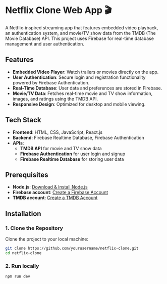 # Netflix Clone Web App 🎬

A Netflix-inspired streaming app that features embedded video playback, an authentication system, and movie/TV show data from the TMDB (The Movie Database) API. This project uses Firebase for real-time database management and user authentication.

## Features

- **Embedded Video Player**: Watch trailers or movies directly on the app.
- **User Authentication**: Secure login and registration functionality powered by Firebase Authentication.
- **Real-Time Database**: User data and preferences are stored in Firebase.
- **Movie/TV Data**: Fetches real-time movie and TV show information, images, and ratings using the TMDB API.
- **Responsive Design**: Optimized for desktop and mobile viewing.

## Tech Stack

- **Frontend**: HTML, CSS, JavaScript, React.js
- **Backend**: Firebase Realtime Database, Firebase Authentication
- **APIs**:
  - **TMDB API** for movie and TV show data
  - **Firebase Authentication** for user login and signup
  - **Firebase Realtime Database** for storing user data

## Prerequisites

- **Node.js**: [Download & Install Node.js](https://nodejs.org/)
- **Firebase account**: [Create a Firebase Account](https://firebase.google.com/)
- **TMDB account**: [Create a TMDB Account](https://www.themoviedb.org/)

## Installation

### 1. Clone the Repository

Clone the project to your local machine:
```bash
git clone https://github.com/yourusername/netflix-clone.git
cd netflix-clone
```

### 2. Run locally
```bash
npm run dev
```

